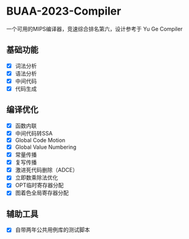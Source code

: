# BUAA-2023-Compiler

一个可用的MIPS编译器，竞速综合排名第六，设计参考于 Yu Ge Compiler

## 基础功能

- [x] 词法分析
- [x] 语法分析
- [x] 中间代码
- [x] 代码生成

## 编译优化

- [x] 函数内联
- [x] 中间代码转SSA 
- [x] Global Code Motion
- [x] Global Value Numbering
- [x] 常量传播
- [x] 复写传播
- [x] 激进死代码删除（ADCE）
- [x] 立即数乘除法优化
- [x] OPT临时寄存器分配
- [x] 图着色全局寄存器分配

## 辅助工具

- [x] 自带两年公共用例库的测试脚本


